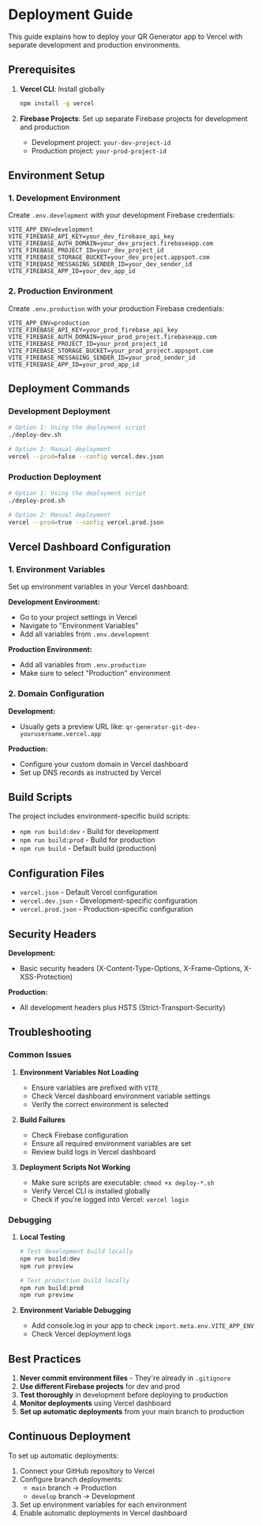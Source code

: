 # Deployment Guide

This guide explains how to deploy your QR Generator app to Vercel with separate development and production environments.

## Prerequisites

1. **Vercel CLI**: Install globally
   ```bash
   npm install -g vercel
   ```

2. **Firebase Projects**: Set up separate Firebase projects for development and production
   - Development project: `your-dev-project-id`
   - Production project: `your-prod-project-id`

## Environment Setup

### 1. Development Environment

Create `.env.development` with your development Firebase credentials:

```env
VITE_APP_ENV=development
VITE_FIREBASE_API_KEY=your_dev_firebase_api_key
VITE_FIREBASE_AUTH_DOMAIN=your_dev_project.firebaseapp.com
VITE_FIREBASE_PROJECT_ID=your_dev_project_id
VITE_FIREBASE_STORAGE_BUCKET=your_dev_project.appspot.com
VITE_FIREBASE_MESSAGING_SENDER_ID=your_dev_sender_id
VITE_FIREBASE_APP_ID=your_dev_app_id
```

### 2. Production Environment

Create `.env.production` with your production Firebase credentials:

```env
VITE_APP_ENV=production
VITE_FIREBASE_API_KEY=your_prod_firebase_api_key
VITE_FIREBASE_AUTH_DOMAIN=your_prod_project.firebaseapp.com
VITE_FIREBASE_PROJECT_ID=your_prod_project_id
VITE_FIREBASE_STORAGE_BUCKET=your_prod_project.appspot.com
VITE_FIREBASE_MESSAGING_SENDER_ID=your_prod_sender_id
VITE_FIREBASE_APP_ID=your_prod_app_id
```

## Deployment Commands

### Development Deployment

```bash
# Option 1: Using the deployment script
./deploy-dev.sh

# Option 2: Manual deployment
vercel --prod=false --config vercel.dev.json
```

### Production Deployment

```bash
# Option 1: Using the deployment script
./deploy-prod.sh

# Option 2: Manual deployment
vercel --prod=true --config vercel.prod.json
```

## Vercel Dashboard Configuration

### 1. Environment Variables

Set up environment variables in your Vercel dashboard:

**Development Environment:**
- Go to your project settings in Vercel
- Navigate to "Environment Variables"
- Add all variables from `.env.development`

**Production Environment:**
- Add all variables from `.env.production`
- Make sure to select "Production" environment

### 2. Domain Configuration

**Development:**
- Usually gets a preview URL like: `qr-generator-git-dev-yourusername.vercel.app`

**Production:**
- Configure your custom domain in Vercel dashboard
- Set up DNS records as instructed by Vercel

## Build Scripts

The project includes environment-specific build scripts:

- `npm run build:dev` - Build for development
- `npm run build:prod` - Build for production
- `npm run build` - Default build (production)

## Configuration Files

- `vercel.json` - Default Vercel configuration
- `vercel.dev.json` - Development-specific configuration
- `vercel.prod.json` - Production-specific configuration

## Security Headers

**Development:**
- Basic security headers (X-Content-Type-Options, X-Frame-Options, X-XSS-Protection)

**Production:**
- All development headers plus HSTS (Strict-Transport-Security)

## Troubleshooting

### Common Issues

1. **Environment Variables Not Loading**
   - Ensure variables are prefixed with `VITE_`
   - Check Vercel dashboard environment variable settings
   - Verify the correct environment is selected

2. **Build Failures**
   - Check Firebase configuration
   - Ensure all required environment variables are set
   - Review build logs in Vercel dashboard

3. **Deployment Scripts Not Working**
   - Make sure scripts are executable: `chmod +x deploy-*.sh`
   - Verify Vercel CLI is installed globally
   - Check if you're logged into Vercel: `vercel login`

### Debugging

1. **Local Testing**
   ```bash
   # Test development build locally
   npm run build:dev
   npm run preview

   # Test production build locally
   npm run build:prod
   npm run preview
   ```

2. **Environment Variable Debugging**
   - Add console.log in your app to check `import.meta.env.VITE_APP_ENV`
   - Check Vercel deployment logs

## Best Practices

1. **Never commit environment files** - They're already in `.gitignore`
2. **Use different Firebase projects** for dev and prod
3. **Test thoroughly** in development before deploying to production
4. **Monitor deployments** using Vercel dashboard
5. **Set up automatic deployments** from your main branch to production

## Continuous Deployment

To set up automatic deployments:

1. Connect your GitHub repository to Vercel
2. Configure branch deployments:
   - `main` branch → Production
   - `develop` branch → Development
3. Set up environment variables for each environment
4. Enable automatic deployments in Vercel dashboard 